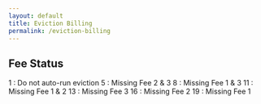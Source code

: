 ```yaml
---
layout: default
title: Eviction Billing
permalink: /eviction-billing
---
```


## Fee Status 
  
1
: Do not auto-run eviction
5
: Missing Fee 2 & 3
8
: Missing Fee 1 & 3
11
: Missing Fee 1 & 2
13
: Missing Fee 3
16
: Missing Fee 2
19
: Missing Fee 1
